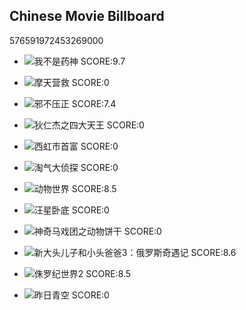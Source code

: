## Chinese Movie Billboard
576591972453269000

- ![我不是药神](http://p0.meituan.net/w.h/movie/238e2dc36beae55a71cabfc14069fe78236351.jpg) SCORE:9.7

- ![摩天营救](http://p0.meituan.net/w.h/movie/ee2e68492504b2390ce246f1e8e6d8ba1550779.jpg) SCORE:0

- ![邪不压正](http://p1.meituan.net/w.h/movie/8ea36c210973ef97616be7ca1f0d5fc0216565.jpg) SCORE:7.4

- ![狄仁杰之四大天王](http://p1.meituan.net/w.h/movie/4a3c6b42b0fe39df4b50eca0ce9681fe6802322.jpg) SCORE:0

- ![西虹市首富](http://p0.meituan.net/w.h/movie/036a9bb75cbb36aead7f76b7783d6ee5764916.jpg) SCORE:0

- ![淘气大侦探](http://p0.meituan.net/w.h/movie/2db2d759cdab82587a83c2f39782efd41013778.jpg) SCORE:0

- ![动物世界](http://p0.meituan.net/w.h/movie/c6382117be87ac04fcc81fa02df815944946929.jpg) SCORE:8.5

- ![汪星卧底](http://p1.meituan.net/w.h/movie/f2b43dd5aef309c0b314ca67760980ef240821.jpg) SCORE:0

- ![神奇马戏团之动物饼干](http://p0.meituan.net/w.h/movie/b59259d09196acc8e8eab70024be4a931932446.jpg) SCORE:0

- ![新大头儿子和小头爸爸3：俄罗斯奇遇记](http://p1.meituan.net/w.h/movie/517fd5611a22ea9b498fb2dac3dcd1461033977.jpg) SCORE:8.6

- ![侏罗纪世界2](http://p1.meituan.net/w.h/movie/3d17aa5ee07f5d66239d8393bcb8fe5196556.jpg) SCORE:8.5

- ![昨日青空](http://p1.meituan.net/w.h/movie/742e20f7a21c7c6f426d3b278ece3a243774480.jpg) SCORE:0
